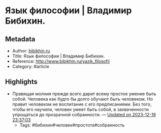 # Язык философии | Владимир Бибихин.

## Metadata
- Author: [bibikhin.ru]()
- Title: Язык философии | Владимир Бибихин.
- Reference: http://www.bibikhin.ru/yazik_filosofii
- Category: #article

## Highlights
- Правящая молния прежде всего дарит всему простое умение быть собой. Человека как будто бы долго обучают быть человеком. Но правит человеком не воспитание с его предписаниями. Без того, чтобы его научили, человек умеет быть собой, в захваченности упрощаться до прозрачной собранности. — [Updated on 2023-12-19 23:37:03](https://hyp.is/Xh_ZKp6uEe6aeaeVsdsDpw/www.bibikhin.ru/yazik_filosofii)
   - Tags: #бибихин#человек#простота#собранность
